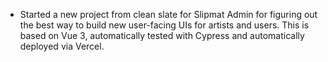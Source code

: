 - Started a new project from clean slate for Slipmat Admin for figuring out the best way to build new user-facing UIs for artists and users. This is based on Vue 3, automatically tested with Cypress and automatically deployed via Vercel.
